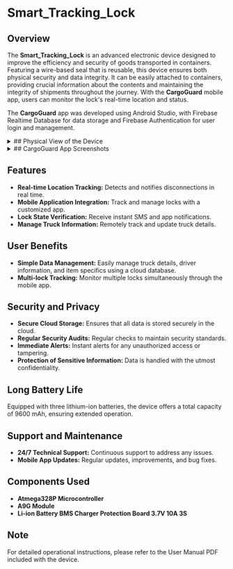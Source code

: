 # Smart_Tracking_Lock

## Overview

The **Smart_Tracking_Lock** is an advanced electronic device designed to improve the efficiency and security of goods transported in containers. Featuring a wire-based seal that is reusable, this device ensures both physical security and data integrity. It can be easily attached to containers, providing crucial information about the contents and maintaining the integrity of shipments throughout the journey. With the **CargoGuard** mobile app, users can monitor the lock's real-time location and status.

The **CargoGuard** app was developed using Android Studio, with Firebase Realtime Database for data storage and Firebase Authentication for user login and management.

<details><summary>## Physical View of the Device</summary>
![Device](https://github.com/user-attachments/assets/2dee796b-4185-4bf3-beac-10408e024f9b)
</details>

<details><summary>## CargoGuard App Screenshots</summary>
  
![Welcome Page](https://github.com/user-attachments/assets/ae2c537d-169a-4566-8985-a09a48fa0a5c)
![Register Page](https://github.com/user-attachments/assets/a1fa3d5a-d94b-4b0b-aa75-b90c1b0e34f4)
![Login Page](https://github.com/user-attachments/assets/1ddb44d6-fdcf-49d7-9244-745829422872)
![Home Page](https://github.com/user-attachments/assets/8a7df843-73f0-4ea7-a6ee-013c23b9f022)
![Navigation Drawer](https://github.com/user-attachments/assets/0f91b39c-5d69-4899-aff6-06ab949410d6)
![About Page](https://github.com/user-attachments/assets/3357a9b0-ce6f-4611-94f1-89a1ee3a86dd)
![Truck Tracking Page](https://github.com/user-attachments/assets/da32a0c7-26f5-4b60-a29d-40babb28bc51)
![Google Map Page](https://github.com/user-attachments/assets/2eaad5ce-7aca-47e1-aae5-d991d8d5e942)
![Cargo Management Page](https://github.com/user-attachments/assets/1dcac74d-69a6-4767-af8a-d8d961d02335)
![App Icon View](https://github.com/user-attachments/assets/9718bd97-c33a-4671-b1e1-a652f5dd4ce1)

</details>

## Features

- **Real-time Location Tracking:** Detects and notifies disconnections in real time.
- **Mobile Application Integration:** Track and manage locks with a customized app.
- **Lock State Verification:** Receive instant SMS and app notifications.
- **Manage Truck Information:** Remotely track and update truck details.

## User Benefits

- **Simple Data Management:** Easily manage truck details, driver information, and item specifics using a cloud database.
- **Multi-lock Tracking:** Monitor multiple locks simultaneously through the mobile app.

## Security and Privacy

- **Secure Cloud Storage:** Ensures that all data is stored securely in the cloud.
- **Regular Security Audits:** Regular checks to maintain security standards.
- **Immediate Alerts:** Instant alerts for any unauthorized access or tampering.
- **Protection of Sensitive Information:** Data is handled with the utmost confidentiality.

## Long Battery Life

Equipped with three lithium-ion batteries, the device offers a total capacity of 9600 mAh, ensuring extended operation.

## Support and Maintenance

- **24/7 Technical Support:** Continuous support to address any issues.
- **Mobile App Updates:** Regular updates, improvements, and bug fixes.

## Components Used

- **Atmega328P Microcontroller**
- **A9G Module**
- **Li-ion Battery BMS Charger Protection Board 3.7V 10A 3S**

## Note

For detailed operational instructions, please refer to the User Manual PDF included with the device.
